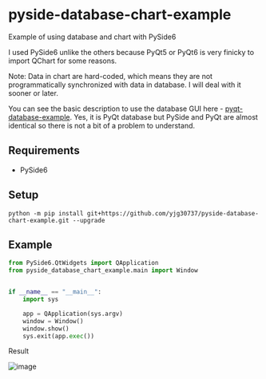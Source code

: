 # pyside-database-chart-example
Example of using database and chart with PySide6

I used PySide6 unlike the others because PyQt5 or PyQt6 is very finicky to import QChart for some reasons.

Note: Data in chart are hard-coded, which means they are not programmatically synchronized with data in database. I will deal with it sooner or later.

You can see the basic description to use the database GUI here - <a href="https://github.com/yjg30737/pyqt-database-example">pyqt-database-example</a>. Yes, it is PyQt database but PySide and PyQt are almost identical so there is not a bit of a problem to understand. 

## Requirements
* PySide6

## Setup
`python -m pip install git+https://github.com/yjg30737/pyside-database-chart-example.git --upgrade`

## Example
```python
from PySide6.QtWidgets import QApplication
from pyside_database_chart_example.main import Window


if __name__ == "__main__":
    import sys

    app = QApplication(sys.argv)
    window = Window()
    window.show()
    sys.exit(app.exec())
```

Result

![image](https://user-images.githubusercontent.com/55078043/184469977-8dc68ed2-6b76-47e1-8763-b430549392a4.png)
